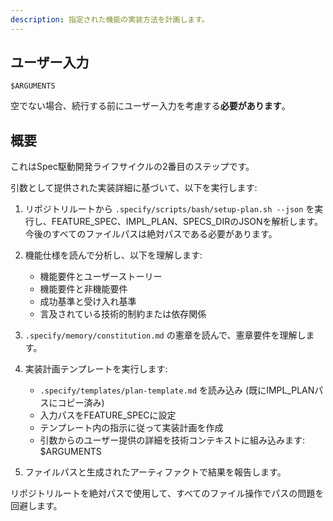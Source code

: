 ```yaml
---
description: 指定された機能の実装方法を計画します。
---
```


## ユーザー入力

```text
$ARGUMENTS
```

空でない場合、続行する前にユーザー入力を考慮する**必要があります**。

## 概要

これはSpec駆動開発ライフサイクルの2番目のステップです。

引数として提供された実装詳細に基づいて、以下を実行します:

1. リポジトリルートから `.specify/scripts/bash/setup-plan.sh --json` を実行し、FEATURE_SPEC、IMPL_PLAN、SPECS_DIRのJSONを解析します。今後のすべてのファイルパスは絶対パスである必要があります。

2. 機能仕様を読んで分析し、以下を理解します:
   - 機能要件とユーザーストーリー
   - 機能要件と非機能要件
   - 成功基準と受け入れ基準
   - 言及されている技術的制約または依存関係

3. `.specify/memory/constitution.md` の憲章を読んで、憲章要件を理解します。

4. 実装計画テンプレートを実行します:
   - `.specify/templates/plan-template.md` を読み込み (既にIMPL_PLANパスにコピー済み)
   - 入力パスをFEATURE_SPECに設定
   - テンプレート内の指示に従って実装計画を作成
   - 引数からのユーザー提供の詳細を技術コンテキストに組み込みます: $ARGUMENTS

5. ファイルパスと生成されたアーティファクトで結果を報告します。

リポジトリルートを絶対パスで使用して、すべてのファイル操作でパスの問題を回避します。
